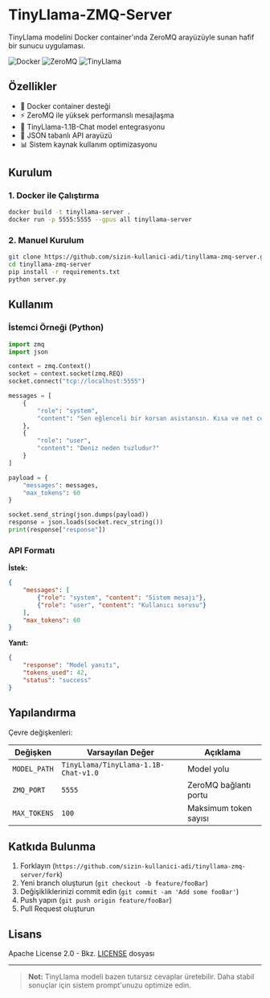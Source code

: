 # TinyLlama-ZMQ-Server

TinyLlama modelini Docker container'ında ZeroMQ arayüzüyle sunan hafif bir sunucu uygulaması.

![Docker](https://img.shields.io/badge/Docker-✓-blue?logo=docker)
![ZeroMQ](https://img.shields.io/badge/ZeroMQ-✓-green?logo=zeromq)
![TinyLlama](https://img.shields.io/badge/TinyLlama-1.1B-ff69b4)

## Özellikler

- 🐳 Docker container desteği
- ⚡ ZeroMQ ile yüksek performanslı mesajlaşma
- 🤖 TinyLlama-1.1B-Chat model entegrasyonu
- 🔌 JSON tabanlı API arayüzü
- 📊 Sistem kaynak kullanım optimizasyonu

## Kurulum

### 1. Docker ile Çalıştırma

```bash
docker build -t tinyllama-server .
docker run -p 5555:5555 --gpus all tinyllama-server
```

### 2. Manuel Kurulum

```bash
git clone https://github.com/sizin-kullanici-adi/tinyllama-zmq-server.git
cd tinyllama-zmq-server
pip install -r requirements.txt
python server.py
```

## Kullanım

### İstemci Örneği (Python)

```python
import zmq
import json

context = zmq.Context()
socket = context.socket(zmq.REQ)
socket.connect("tcp://localhost:5555")

messages = [
    {
        "role": "system",
        "content": "Sen eğlenceli bir korsan asistansın. Kısa ve net cevaplar ver."
    },
    {   
        "role": "user", 
        "content": "Deniz neden tuzludur?"
    }
]

payload = {
    "messages": messages,
    "max_tokens": 60
}

socket.send_string(json.dumps(payload))
response = json.loads(socket.recv_string())
print(response["response"])
```

### API Formatı

**İstek:**
```json
{
    "messages": [
        {"role": "system", "content": "Sistem mesajı"},
        {"role": "user", "content": "Kullanıcı sorusu"}
    ],
    "max_tokens": 60
}
```

**Yanıt:**
```json
{
    "response": "Model yanıtı",
    "tokens_used": 42,
    "status": "success"
}
```

## Yapılandırma

Çevre değişkenleri:

| Değişken       | Varsayılan Değer               | Açıklama                     |
|----------------|-------------------------------|-----------------------------|
| `MODEL_PATH`   | `TinyLlama/TinyLlama-1.1B-Chat-v1.0` | Model yolu                 |
| `ZMQ_PORT`     | `5555`                        | ZeroMQ bağlantı portu       |
| `MAX_TOKENS`   | `100`                         | Maksimum token sayısı       |

## Katkıda Bulunma

1. Forklayın (`https://github.com/sizin-kullanici-adi/tinyllama-zmq-server/fork`)
2. Yeni branch oluşturun (`git checkout -b feature/fooBar`)
3. Değişikliklerinizi commit edin (`git commit -am 'Add some fooBar'`)
4. Push yapın (`git push origin feature/fooBar`)
5. Pull Request oluşturun

## Lisans

Apache License 2.0 - Bkz. [LICENSE](LICENSE) dosyası

---

> **Not:** TinyLlama modeli bazen tutarsız cevaplar üretebilir. Daha stabil sonuçlar için sistem prompt'unuzu optimize edin.
